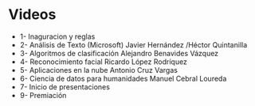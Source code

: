 # Videos 

- 1- Inaguracion y reglas 
- 2- Análisis de Texto (Microsoft) Javier Hernández /Héctor Quintanilla
- 3- Algoritmos de clasificación Alejandro Benavides Vázquez
- 4- Reconocimiento facial Ricardo López Rodríquez
- 5- Aplicaciones en la nube Antonio Cruz Vargas
- 6- Ciencia de datos para humanidades  Manuel Cebral Loureda
- 7- Inicio de presentaciones 
- 9- Premiación
